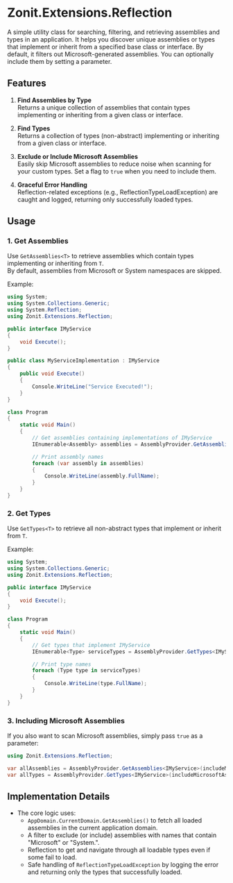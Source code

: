 # Zonit.Extensions.Reflection

A simple utility class for searching, filtering, and retrieving assemblies and types in an application. It helps you discover unique assemblies or types that implement or inherit from a specified base class or interface. By default, it filters out Microsoft-generated assemblies. You can optionally include them by setting a parameter.

## Features

1. **Find Assemblies by Type**  
   Returns a unique collection of assemblies that contain types implementing or inheriting from a given class or interface.

2. **Find Types**  
   Returns a collection of types (non-abstract) implementing or inheriting from a given class or interface.

3. **Exclude or Include Microsoft Assemblies**  
   Easily skip Microsoft assemblies to reduce noise when scanning for your custom types. Set a flag to `true` when you need to include them.

4. **Graceful Error Handling**  
   Reflection-related exceptions (e.g., ReflectionTypeLoadException) are caught and logged, returning only successfully loaded types.

## Usage

### 1. Get Assemblies
Use `GetAssemblies<T>` to retrieve assemblies which contain types implementing or inheriting from `T`.  
By default, assemblies from Microsoft or System namespaces are skipped.

Example:
```csharp
using System;
using System.Collections.Generic;
using System.Reflection;
using Zonit.Extensions.Reflection;

public interface IMyService
{
    void Execute();
}

public class MyServiceImplementation : IMyService
{
    public void Execute()
    {
        Console.WriteLine("Service Executed!");
    }
}

class Program
{
    static void Main()
    {
        // Get assemblies containing implementations of IMyService
        IEnumerable<Assembly> assemblies = AssemblyProvider.GetAssemblies<IMyService>();

        // Print assembly names
        foreach (var assembly in assemblies)
        {
            Console.WriteLine(assembly.FullName);
        }
    }
}
```

### 2. Get Types
Use `GetTypes<T>` to retrieve all non-abstract types that implement or inherit from `T`.

Example:
```csharp
using System;
using System.Collections.Generic;
using Zonit.Extensions.Reflection;

public interface IMyService
{
    void Execute();
}

class Program
{
    static void Main()
    {
        // Get types that implement IMyService
        IEnumerable<Type> serviceTypes = AssemblyProvider.GetTypes<IMyService>();

        // Print type names
        foreach (Type type in serviceTypes)
        {
            Console.WriteLine(type.FullName);
        }
    }
}
```

### 3. Including Microsoft Assemblies
If you also want to scan Microsoft assemblies, simply pass `true` as a parameter:

```csharp
using Zonit.Extensions.Reflection;

var allAssemblies = AssemblyProvider.GetAssemblies<IMyService>(includeMicrosoftAssemblies: true);
var allTypes = AssemblyProvider.GetTypes<IMyService>(includeMicrosoftAssemblies: true);
```

## Implementation Details

- The core logic uses:
  - `AppDomain.CurrentDomain.GetAssemblies()` to fetch all loaded assemblies in the current application domain.
  - A filter to exclude (or include) assemblies with names that contain "Microsoft" or "System.".
  - Reflection to get and navigate through all loadable types even if some fail to load.
  - Safe handling of `ReflectionTypeLoadException` by logging the error and returning only the types that successfully loaded.